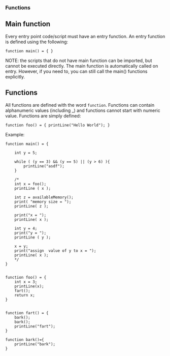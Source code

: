 ### Functions

## Main function

Every entry point code/script must have an entry function.
An entry function is defined using the following:

`function main() = { }`

NOTE: the scripts  that do not have main function can be imported, but cannot be executed directly. The main function is automatically called on entry. However, if you need to, you can still call the main() functions explicitly.

## Functions

All functions are defined with the word `function`. Functions can contain alphanumeric values (including _) and functions cannot start with numeric value.
Functions are simply defined:

`function foo() = {
   printLine("Hello World");
}
`


Example:
```
function main() = {

    int y = 5;

    while ( (y == 3) && (y == 5) || (y > 6) ){
        printLine("asdf");
    }

    /*
    int x = foo();
    printLine ( x );

    int z = availableMemory();
    print( "memory size = ");
    printLine( z );

    print("x = ");
    printLine( x );

    int y = 4;
    print("y = ");
    printLine ( y );

    x = y;
    print("assign  value of y to x = ");
    printLine( x );
    */
}


function foo() = {
    int x = 3;
    printLine(x);
    fart();
    return x;
}


function fart() = {
    bark();
    bark();
    printLine("fart");
}

function bark()={
    printLine("bark");
}

```
